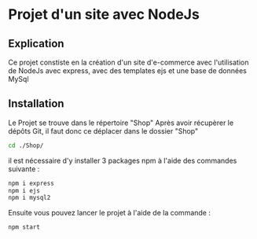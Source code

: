 # Projet d'un site avec NodeJs

## Explication

Ce projet constiste en la création d'un site d'e-commerce avec l'utilisation de NodeJs avec express, avec des templates ejs et une base de données MySql


## Installation

Le Projet se trouve dans le répertoire "Shop"
Après avoir récupèrer le dépôts Git, il faut donc ce déplacer dans le dossier "Shop"
```sh
cd ./Shop/
```

 il est nécessaire d'y installer 3 packages npm à l'aide des commandes suivante :

```sh
npm i express
npm i ejs
npm i mysql2
```

Ensuite vous pouvez lancer le projet à l'aide de la commande : 
```sh
npm start
```